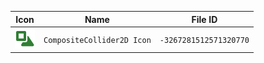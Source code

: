 | Icon | Name | File ID |
| ---  | ---  | ---     |
| ![](CompositeCollider2D%20Icon.png) | `CompositeCollider2D Icon` | `-3267281512571320770` |
